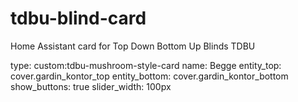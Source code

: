 # tdbu-blind-card
Home Assistant card for Top Down Bottom Up Blinds TDBU

type: custom:tdbu-mushroom-style-card
name: Begge
entity_top: cover.gardin_kontor_top
entity_bottom: cover.gardin_kontor_bottom
show_buttons: true
slider_width: 100px

